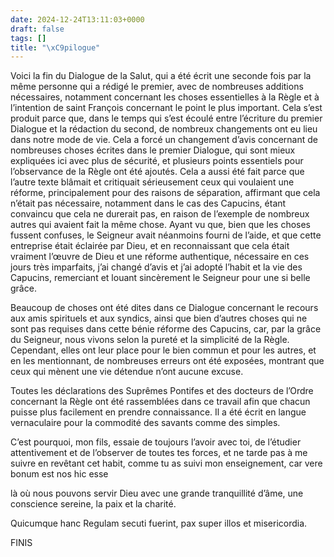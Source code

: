 ```yaml
---
date: 2024-12-24T13:11:03+0000
draft: false
tags: []
title: "\xC9pilogue"
---
```



Voici la fin du Dialogue de la Salut, qui a été écrit une seconde fois par la même personne qui a rédigé le premier, avec de nombreuses additions nécessaires, notamment concernant les choses essentielles à la Règle et à l’intention de saint François concernant le point le plus important. Cela s’est produit parce que, dans le temps qui s’est écoulé entre l’écriture du premier Dialogue et la rédaction du second, de nombreux changements ont eu lieu dans notre mode de vie. Cela a forcé un changement d’avis concernant de nombreuses choses écrites dans le premier Dialogue, qui sont mieux expliquées ici avec plus de sécurité, et plusieurs points essentiels pour l’observance de la Règle ont été ajoutés. Cela a aussi été fait parce que l’autre texte blâmait et critiquait sérieusement ceux qui voulaient une réforme, principalement pour des raisons de séparation, affirmant que cela n’était pas nécessaire, notamment dans le cas des Capucins, étant convaincu que cela ne durerait pas, en raison de l’exemple de nombreux autres qui avaient fait la même chose. Ayant vu que, bien que les choses fussent confuses, le Seigneur avait néanmoins fourni de l’aide, et que cette entreprise était éclairée par Dieu, et en reconnaissant que cela était vraiment l’œuvre de Dieu et une réforme authentique, nécessaire en ces jours très imparfaits, j’ai changé d’avis et j’ai adopté l’habit et la vie des Capucins, remerciant et louant sincèrement le Seigneur pour une si belle grâce.

Beaucoup de choses ont été dites dans ce Dialogue concernant le recours aux amis spirituels et aux syndics, ainsi que bien d’autres choses qui ne sont pas requises dans cette bénie réforme des Capucins, car, par la grâce du Seigneur, nous vivons selon la pureté et la simplicité de la Règle. Cependant, elles ont leur place pour le bien commun et pour les autres, et en les mentionnant, de nombreuses erreurs ont été exposées, montrant que ceux qui mènent une vie détendue n’ont aucune excuse.

Toutes les déclarations des Suprêmes Pontifes et des docteurs de l’Ordre concernant la Règle ont été rassemblées dans ce travail afin que chacun puisse plus facilement en prendre connaissance. Il a été écrit en langue vernaculaire pour la commodité des savants comme des simples.

C’est pourquoi, mon fils, essaie de toujours l’avoir avec toi, de l’étudier attentivement et de l’observer de toutes tes forces, et ne tarde pas à me suivre en revêtant cet habit, comme tu as suivi mon enseignement, car vere bonum est nos hic esse

là où nous pouvons servir Dieu avec une grande tranquillité d’âme, une conscience sereine, la paix et la charité.

Quicumque hanc Regulam secuti fuerint, pax super illos et misericordia.

FINIS
